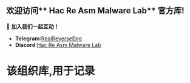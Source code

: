 ## 欢迎访问** Hac Re Asm Malware Lab** 官方库!


💬 **加入我们一起互动！**  
- **Telegram**:[RealReverseEng](https://t.me/RealReverseEng)
- **Discord**:[Hac Re Asm Malware Lab](https://discord.gg/nGXPH95aNU)

# 该组织库,用于记录
